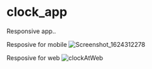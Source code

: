 # clock_app
Responsive app..

Resposive for mobile
![Screenshot_1624312278](https://user-images.githubusercontent.com/71941881/122901619-fcabeb80-d34d-11eb-9c0f-142b2855d5de.png)

Resposive for web
![clockAtWeb](https://user-images.githubusercontent.com/71941881/122911906-13574000-d358-11eb-9406-ba8fe759b5b6.png)

